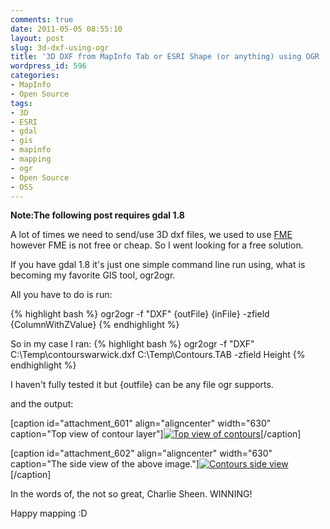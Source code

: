 ```yaml
---
comments: true
date: 2011-05-05 08:55:10
layout: post
slug: 3d-dxf-using-ogr
title: '3D DXF from MapInfo Tab or ESRI Shape (or anything) using OGR '
wordpress_id: 596
categories:
- MapInfo
- Open Source
tags:
- 3D
- ESRI
- gdal
- gis
- mapinfo
- mapping
- ogr
- Open Source
- OSS
---
```


**Note:The following post requires gdal 1.8**

A lot of times we need to send/use 3D dxf files, we used to use [FME](http://www.safe.com/) however FME is not free or cheap.  So I went looking for a free solution.

If you have gdal 1.8 it's just one simple command line run using, what is becoming my favorite GIS tool, ogr2ogr.

All you have to do is run:

{% highlight bash %}
ogr2ogr -f "DXF" {outFile} {inFile} -zfield {ColumnWithZValue}
{% endhighlight %}

So in my case I ran:
{% highlight bash %}
ogr2ogr -f "DXF" C:\Temp\contourswarwick.dxf C:\Temp\Contours.TAB -zfield Height
{% endhighlight %}

I haven't fully tested it but {outfile} can be any file ogr supports. 

and the output:

[caption id="attachment_601" align="aligncenter" width="630" caption="Top view of contour layer"][![Top view of contours](http://woostuff.files.wordpress.com/2011/05/before.png)](http://woostuff.files.wordpress.com/2011/05/before.png)[/caption]

[caption id="attachment_602" align="aligncenter" width="630" caption="The side view of the above image."][![Contours side view](http://woostuff.files.wordpress.com/2011/05/after.png)](http://woostuff.files.wordpress.com/2011/05/after.png)[/caption]

In the words of, the not so great, Charlie Sheen. WINNING!

Happy mapping :D
 
